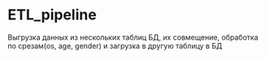 # ETL_pipeline
Выгрузка данных из нескольких таблиц БД, их совмещение, обработка по срезам(os, age, gender) и загрузка в другую таблицу в БД
